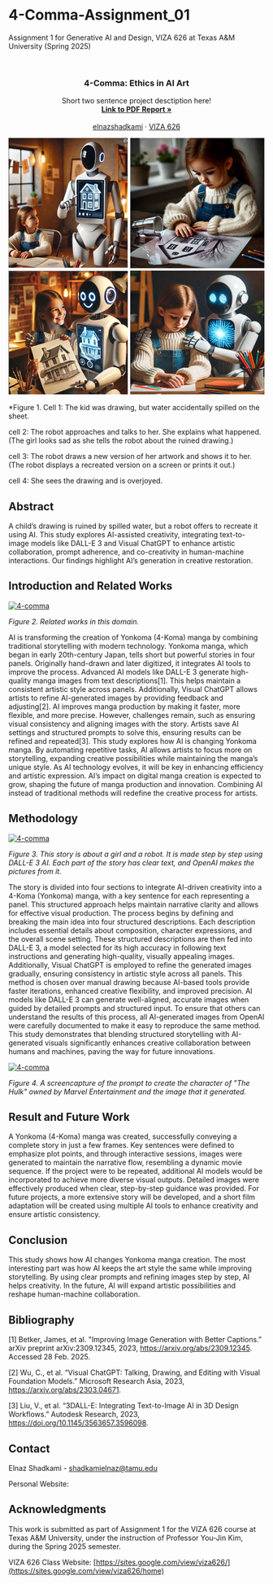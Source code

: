 
# 4-Comma-Assignment_01
Assignment 1 for Generative AI and Design, VIZA 626 at Texas A&amp;M University (Spring 2025)

<!-- Improved compatibility of back to top link: See: https://github.com/othneildrew/Best-README-Template/pull/73 -->
<a id="readme-top"></a>

<!-- PROJECT SHIELDS -->
<!--
*** I'm using markdown "reference style" links for readability.
*** Reference links are enclosed in brackets [ ] instead of parentheses ( ).
*** See the bottom of this document for the declaration of the reference variables
*** for contributors-url, forks-url, etc. This is an optional, concise syntax you may use.
*** https://www.markdownguide.org/basic-syntax/#reference-style-links
-->




<!-- PROJECT LOGO -->
<br />
<div align="center">
  </a>

  <h3 align="center">4-Comma: Ethics in AI Art</h3>

  <p align="center">
    Short two sentence project desctiption here!
    <br />
    <a href="https://github.com/elnazshadkami/4-comma-Assignments_011/blob/main/PDF/PDF.pdf"><strong>Link to PDF Report »</strong></a>
    <br />
    <br />
    <a href="https://website.com">elnazshadkami</a>
    &middot;
    <a href="https://sites.google.com/view/viza626/home">VIZA 626</a>
  </p>
</div>

[![4-comma][images-fig1]](https://example.com)

*Figure 1.
Cell 1: The kid was drawing, but water accidentally spilled on the sheet.

cell 2: The robot approaches and talks to her. She explains what happened. (The girl looks sad as she tells the robot about the ruined drawing.)

cell 3: The robot draws a new version of her artwork and shows it to her. (The robot displays a recreated version on a screen or prints it out.)

cell 4: She sees the drawing and is overjoyed. 


<!-- Abstract -->
## Abstract
A child’s drawing is ruined by spilled water, but a robot offers to recreate it using AI. This study explores AI-assisted creativity, integrating text-to-image models like DALL-E 3 and Visual ChatGPT to enhance artistic collaboration, prompt adherence, and co-creativity in human-machine interactions. Our findings highlight AI’s generation in creative restoration.

<!-- Introduction and Related Works -->
## Introduction and Related Works

[![4-comma][images-fig2]](https://example.com)

*Figure 2. Related works in this domain.*

AI is transforming the creation of Yonkoma (4-Koma) manga by combining traditional storytelling with modern technology. Yonkoma manga, which began in early 20th-century Japan, tells short but powerful stories in four panels. Originally hand-drawn and later digitized, it integrates AI tools to improve the process.
Advanced AI models like DALL-E 3 generate high-quality manga images from text descriptions[1]. This helps maintain a consistent artistic style across panels. Additionally, Visual ChatGPT allows artists to refine AI-generated images by providing feedback and adjusting[2].
AI improves manga production by making it faster, more flexible, and more precise. However, challenges remain, such as ensuring visual consistency and aligning images with the story. Artists save AI settings and structured prompts to solve this, ensuring results can be refined and repeated​[3].
This study explores how AI is changing Yonkoma manga. By automating repetitive tasks, AI allows artists to focus more on storytelling, expanding creative possibilities while maintaining the manga’s unique style. As AI technology evolves, it will be key in enhancing efficiency and artistic expression. AI’s impact on digital manga creation is expected to grow, shaping the future of manga production and innovation. Combining AI instead of traditional methods will redefine the creative process for artists.


## Methodology
[![4-comma][images-fig3]](https://example.com)

*Figure 3. This story is about a girl and a robot. It is made step by step using DALL-E 3 AI. Each part of the story has clear text, and OpenAI makes the pictures from it.*


The story is divided into four sections to integrate AI-driven creativity into a 4-Koma (Yonkoma) manga, with a key sentence for each representing a panel. This structured approach helps maintain narrative clarity and allows for effective visual production.
The process begins by defining and breaking the main idea into four structured descriptions. Each description includes essential details about composition, character expressions, and the overall scene setting. These structured descriptions are then fed into DALL-E 3, a model selected for its high accuracy in following text instructions and generating high-quality, visually appealing images.
Additionally, Visual ChatGPT is employed to refine the generated images gradually, ensuring consistency in artistic style across all panels. This method is chosen over manual drawing because AI-based tools provide faster iterations, enhanced creative flexibility, and improved precision. AI models like DALL-E 3 can generate well-aligned, accurate images when guided by detailed prompts and structured input. To ensure that others can understand the results of this process, all AI-generated images from OpenAI were carefully documented to make it easy to reproduce the same method. This study demonstrates that blending structured storytelling with AI-generated visuals significantly enhances creative collaboration between humans and machines, paving the way for future innovations.

[![4-comma][images-fig4]](https://example.com)

*Figure 4. A screencapture of the prompt to create the character of "The Hulk" owned by Marvel Entertainment and the image that it generated.*

## Result and Future Work
A Yonkoma (4-Koma) manga was created, successfully conveying a complete story in just a few frames. Key sentences were defined to emphasize plot points, and through interactive sessions, images were generated to maintain the narrative flow, resembling a dynamic movie sequence. If the project were to be repeated, additional AI models would be incorporated to achieve more diverse visual outputs. Detailed images were effectively produced when clear, step-by-step guidance was provided. For future projects, a more extensive story will be developed, and a short film adaptation will be created using multiple AI tools to enhance creativity and ensure artistic consistency.

## Conclusion
This study shows how AI changes Yonkoma manga creation. The most interesting part was how AI keeps the art style the same while improving storytelling. By using clear prompts and refining images step by step, AI helps creativity. In the future, AI will expand artistic possibilities and reshape human-machine collaboration.
<!-- Bibliography -->
## Bibliography
[1] Betker, James, et al. "Improving Image Generation with Better Captions.” arXiv preprint arXiv:2309.12345, 2023, https://arxiv.org/abs/2309.12345. Accessed 28 Feb. 2025.

[2] Wu, C., et al. “Visual ChatGPT: Talking, Drawing, and Editing with Visual Foundation Models.” Microsoft Research Asia, 2023, https://arxiv.org/abs/2303.04671.

[3] Liu, V., et al. “3DALL-E: Integrating Text-to-Image AI in 3D Design Workflows.” Autodesk Research, 2023, https://doi.org/10.1145/3563657.3596098.





<!-- CONTACT -->
## Contact

Elnaz Shadkami - shadkamielnaz@tamu.edu

Personal Website:




<!-- ACKNOWLEDGMENTS -->
## Acknowledgments

This work is submitted as part of Assignment 1 for the VIZA 626 course at Texas A&M University, under the instruction of Professor You-Jin Kim, during the Spring 2025 semester.

VIZA 626 Class Website: [https://sites.google.com/view/viza626/](https://sites.google.com/view/viza626/home)

<!-- MARKDOWN LINKS & IMAGES -->
<!-- https://www.markdownguide.org/basic-syntax/#reference-style-links -->
[contributors-shield]: https://img.shields.io/github/contributors/othneildrew/Best-README-Template.svg?style=for-the-badge
[contributors-url]: https://github.com/othneildrew/Best-README-Template/graphs/contributors
[forks-shield]: https://img.shields.io/github/forks/othneildrew/Best-README-Template.svg?style=for-the-badge
[forks-url]: https://github.com/othneildrew/Best-README-Template/network/members
[stars-shield]: https://img.shields.io/github/stars/othneildrew/Best-README-Template.svg?style=for-the-badge
[stars-url]: https://github.com/othneildrew/Best-README-Template/stargazers
[issues-shield]: https://img.shields.io/github/issues/othneildrew/Best-README-Template.svg?style=for-the-badge
[issues-url]: https://github.com/othneildrew/Best-README-Template/issues
[license-shield]: https://img.shields.io/github/license/othneildrew/Best-README-Template.svg?style=for-the-badge
[license-url]: https://github.com/othneildrew/Best-README-Template/blob/master/LICENSE.txt
[linkedin-shield]: https://img.shields.io/badge/-LinkedIn-black.svg?style=for-the-badge&logo=linkedin&colorB=555
[linkedin-url]: https://linkedin.com/in/othneildrew
[product-screenshot]: images/screenshot.png
[images-fig1]: images/fig1.png
[images-fig2]: images/fig2.png
[images-fig3]: images/fig3.png
[images-fig4]: images/fig4.png
[images-fig5]: images/fig5.png
[images-fig6]: images/fig6.png
[Next.js]: https://img.shields.io/badge/next.js-000000?style=for-the-badge&logo=nextdotjs&logoColor=white
[Next-url]: https://nextjs.org/
[React.js]: https://img.shields.io/badge/React-20232A?style=for-the-badge&logo=react&logoColor=61DAFB
[React-url]: https://reactjs.org/
[Vue.js]: https://img.shields.io/badge/Vue.js-35495E?style=for-the-badge&logo=vuedotjs&logoColor=4FC08D
[Vue-url]: https://vuejs.org/
[Angular.io]: https://img.shields.io/badge/Angular-DD0031?style=for-the-badge&logo=angular&logoColor=white
[Angular-url]: https://angular.io/
[Svelte.dev]: https://img.shields.io/badge/Svelte-4A4A55?style=for-the-badge&logo=svelte&logoColor=FF3E00
[Svelte-url]: https://svelte.dev/
[Laravel.com]: https://img.shields.io/badge/Laravel-FF2D20?style=for-the-badge&logo=laravel&logoColor=white
[Laravel-url]: https://laravel.com
[Bootstrap.com]: https://img.shields.io/badge/Bootstrap-563D7C?style=for-the-badge&logo=bootstrap&logoColor=white
[Bootstrap-url]: https://getbootstrap.com
[JQuery.com]: https://img.shields.io/badge/jQuery-0769AD?style=for-the-badge&logo=jquery&logoColor=white
[JQuery-url]: https://jquery.com
